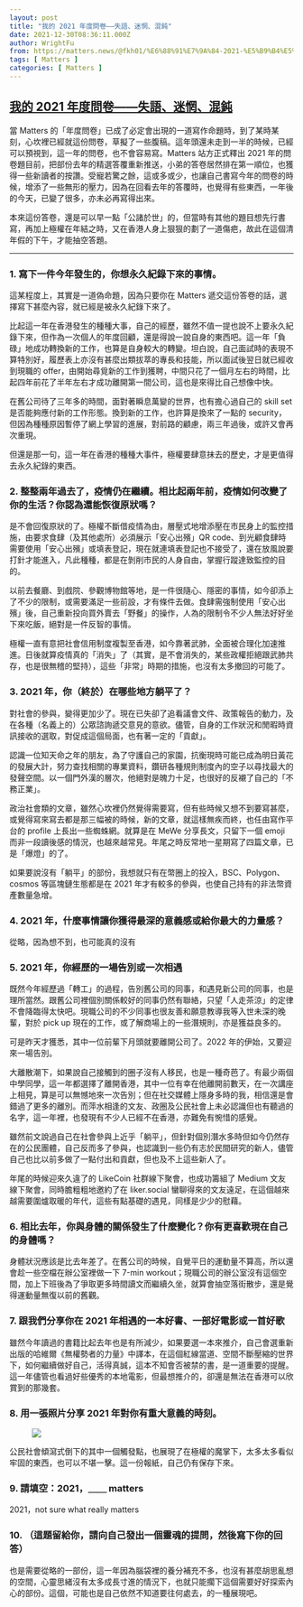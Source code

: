 ```yaml
---
layout: post
title: "我的 2021 年度問卷——失語、迷惘、混鈍"
date: 2021-12-30T08:36:11.000Z
author: WrightFu
from: https://matters.news/@fkh01/%E6%88%91%E7%9A%84-2021-%E5%B9%B4%E5%BA%A6%E5%95%8F%E5%8D%B7-%E5%A4%B1%E8%AA%9E-%E8%BF%B7%E6%83%98-%E6%B7%B7%E9%88%8D-bafyreibzjbah4ufhy52mpj6jp7gmxhboqnigit5yy2p7vehruv6vystn7m
tags: [ Matters ]
categories: [ Matters ]
---
```

<!--1640853371000-->
[我的 2021 年度問卷——失語、迷惘、混鈍](https://matters.news/@fkh01/%E6%88%91%E7%9A%84-2021-%E5%B9%B4%E5%BA%A6%E5%95%8F%E5%8D%B7-%E5%A4%B1%E8%AA%9E-%E8%BF%B7%E6%83%98-%E6%B7%B7%E9%88%8D-bafyreibzjbah4ufhy52mpj6jp7gmxhboqnigit5yy2p7vehruv6vystn7m)
------

<div>
<p>當 Matters 的「年度問卷」已成了必定會出現的一道寫作命題時，到了某時某刻，心坎裡已經就這份問卷，草擬了一些腹稿。這年頭還未走到一半的時候，已經可以預視到，這一年的問卷，也不會容易寫。Matters 站方正式釋出 2021 年的問卷題目前，把部份去年的精選答覆重新推送，小弟的答卷居然排在第一順位，也獲得一些新讀者的按讚。受寵若驚之餘，這或多或少，也讓自己書寫今年的問卷的時候，增添了一些無形的壓力，因為在回看去年的答覆時，也覺得有些東西，一年後的今天，已變了很多，亦未必再寫得出來。</p><p>本來這份答卷，還是可以早一點「公諸於世」的，但當時有其他的題目想先行書寫，再加上極權在年結之時，又在香港人身上狠狠的劃了一道傷疤，故此在這個清年假的下午，才能抽空答題。</p><hr><h3><strong>1. 寫下一件今年發生的，你想永久紀錄下來的事情。</strong></h3><p>這某程度上，其實是一道偽命題，因為只要你在 Matters 遞交這份答卷的話，選擇寫下甚麼內容，就已經是被永久紀錄下來了。</p><p>比起這一年在香港發生的種種大事，自己的經歷，雖然不值一提也說不上要永久紀錄下來，但作為一次個人的年度回顧，還是得說一說自身的東西吧。這一年「負碌」地成功轉換新的工作，也算是自身較大的轉變。坦白說，自己面試時的表現不算特別好，履歷表上亦沒有甚麼出類拔萃的專長和技能，所以面試後翌日就已經收到現職的 offer，由開始尋覓新的工作到獲聘，中間只花了一個月左右的時間，比起四年前花了半年左右才成功離開第一間公司，這也是來得比自己想像中快。</p><p>在舊公司待了三年多的時間，面對著瞬息萬變的世界，也有擔心過自己的 skill set 是否能夠應付新的工作形態。換到新的工作，也許算是換來了一點的 security，但因為種種原因暫停了網上學習的進展，對前路的顧慮，兩三年過後，或許又會再次重現。</p><p>但還是那一句，這一年在香港的種種大事件，極權要肆意抹去的歷史，才是更值得去永久紀錄的東西。</p><h3><strong>2. 整整兩年過去了，疫情仍在繼續。相比起兩年前，疫情如何改變了你的生活？你認為還能恢復原狀嗎？</strong></h3><p>是不會回復原狀的了。極權不斷借疫情為由，層壓式地增添壓在市民身上的監控措施，由要求食肆（及其他處所）必須展示「安心出殯」QR code、到光顧食肆時需要使用「安心出殯」或填表登記，現在就連填表登記也不接受了，還在放風說要打針才能進入，凡此種種，都是在剝削市民的人身自由，掌握行蹤達致監控的目的。</p><p>以前去餐廳、到戲院、參觀博物館等地，是一件很隨心、隱密的事情，如今卻添上了不少的限制，或需要滿足一些前設，才有條件去做。食肆需強制使用「安心出殯」後，自己重新投向買外賣去「野餐」的操作，人為的限制令不少人無法好好坐下來吃飯，絕對是一件反智的事情。</p><p>極權一直有意把社會信用制度複製至香港，如今靠著武肺，全面被合理化加速推進。日後就算疫情真的「消失」了（其實，是不會消失的，某些政權拒絕跟武肺共存，也是很無稽的堅持），這些「非常」時期的措施，也沒有太多撤回的可能了。</p><h3><strong>3. 2021 年，你（終於）在哪些地方躺平了？</strong></h3><p>對社會的參與，變得更加少了。現在已失卻了追看議會文件、政策報告的動力，及在各種（名義上的）公眾諮詢遞交意見的意欲。儘管，自身的工作狀況和閒暇時資訊接收的選取，對促成這個局面，也有著一定的「貢獻」。</p><p>認識一位知天命之年的朋友，為了守護自己的家園，抗衡現時可能已成為明日黃花的發展大計，努力查找相關的專業資料，鑽研各種規則制度內的空子以尋找最大的發聲空間。以一個門外漢的層次，他絕對是魄力十足，也很好的反襯了自己的「不務正業」。</p><p>政治社會類的文章，雖然心坎裡仍然覺得需要寫，但有些時候又想不到要寫甚麼，或覺得寫來寫去都是那三幅被的時候，新的文章，就這樣無疾而終，也任由寫作平台的 profile 上長出一些蜘蛛網。就算是在 MeWe 分享長文，只留下一個 emoji 而非一段讀後感的情況，也越來越常見。年尾之時反常地一星期寫了四篇文章，已是「爆燈」的了。</p><p>如果要說沒有「躺平」的部份，我想就只有在幣圈上的投入，BSC、Polygon、cosmos 等區塊鏈生態都是在 2021 年才有較多的參與，也使自己持有的非法幣資產數量急增。</p><h3><strong>4. 2021 年，什麼事情讓你獲得最深的意義感或給你最大的力量感？</strong></h3><p>從略，因為想不到，也可能真的沒有</p><h3><strong>5. 2021 年，你經歷的一場告別或一次相遇</strong></h3><p>既然今年經歷過「轉工」的過程，告別舊公司的同事，和遇見新公司的同事，也是理所當然。跟舊公司裡個別關係較好的同事仍然有聯絡，只望「人走茶涼」的定律不會降臨得太快吧。現職公司的不少同事也很友善和願意教導我等入世未深的晚輩，對於 pick up 現在的工作，或了解商場上的一些潛規則，亦是獲益良多的。</p><p>可是昨天才獲悉，其中一位前輩下月頭就要離開公司了。2022 年的伊始，又要迎來一場告別。</p><p>大離散潮下，如果說自己接觸到的圈子沒有人移民，也是一種奇芭了。有最少兩個中學同學，這一年都選擇了離開香港，其中一位有幸在他離開前數天，在一次講座上相見，算是可以無憾地來一次告別；但在社交媒體上隱身多時的我，相信還是會錯過了更多的離別。而萍水相逢的文友、政圈及公民社會上未必認識但也有聽過的名字，這一年裡，也發現有不少人已經不在香港，亦難免有惋惜的感覺。</p><p>雖然前文說過自己在社會參與上近乎「躺平」，但針對個別潛水多時但如今仍然存在的公民團體，自己反而多了參與，也認識到一些仍有志於民間研究的新人，儘管自己也比以前多做了一點付出和貢獻，但也及不上這些新人了。</p><p>年尾的時候迎來久違了的 LikeCoin 社群線下聚會，也成功籌組了 Medium 文友線下聚會，同時膽粗粗地邀約了在 liker.social 蠻聊得來的文友遠足，在這個越來越需要圍爐取暖的年代，這些有點基礎的遇見，同樣是少少的慰藉。</p><h3><strong>6. 相比去年，你與身體的關係發生了什麼變化？你有更喜歡現在自己的身體嗎？</strong></h3><p>身體狀況應該是比去年差了。在舊公司的時候，自覺平日的運動量不算高，所以還會趁一些空檔在辦公室裡做一下 7-min workout；現職公司的辦公室沒有這個空間，加上下班後為了爭取更多時間讀文而繼續久坐，就算會抽空落街散步，還是覺得運動量無復以前的舊觀。</p><h3><strong>7. 跟我們分享你在 2021 年相遇的一本好書、一部好電影或一首好歌</strong></h3><p>雖然今年讀過的書籍比起去年也是有所減少，如果要選一本來推介，自己會選重新出版的哈維爾《無權勢者的力量》中譯本，在這個紅線當道、空間不斷壓縮的世界下，如何繼續做好自己，活得真誠，這本不知會否被禁的書，是一道重要的提醒。這一年儘管也看過好些優秀的本地電影，但最想推介的，卻還是無法在香港可以欣賞到的那幾套。</p><h3><strong>8. 用一張照片分享 2021 年對你有重大意義的時刻。</strong></h3><figure class="image"><img src="https://assets.matters.news/embed/7808da45-f01c-4e43-aaa0-339e81a2d384.jpeg" data-asset-id="7808da45-f01c-4e43-aaa0-339e81a2d384" referrerpolicy="no-referrer"><figcaption><span></span></figcaption></figure><p>公民社會傾瀉式倒下的其中一個觸發點，也展現了在極權的魔掌下，太多太多看似牢固的東西，也可以不堪一擊。這一份報紙，自己仍有保存下來。</p><h3><strong>9. 請填空：2021，＿＿ matters</strong></h3><p>2021，not sure what really matters</p><h3><strong>10. （這題留給你，請向自己發出一個靈魂的提問，然後寫下你的回答）</strong></h3><p>也是需要從略的一部份，這一年因為腦袋裡的養分補充不多，也沒有甚麼胡思亂想的空間，心靈思緒沒有太多成長寸進的情況下，也就只能擱下這個需要好好探索內心的部份。這個，可能也是自己依然不知道要往何處去，的一種展現吧。</p>
</div>
